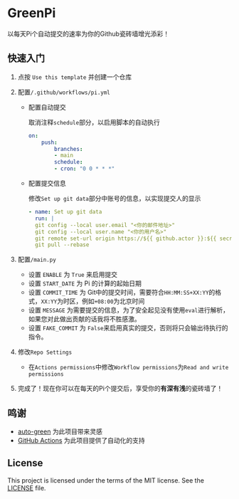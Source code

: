 # GreenPi
以每天Pi个自动提交的速率为你的Github瓷砖墙增光添彩！

## 快速入门

1. 点按 `Use this template` 并创建一个仓库

2. 配置`/.github/workflows/pi.yml`
    * 配置自动提交
    
        取消注释`schedule`部分，以启用脚本的自动执行
        
        ```yml
        on:
            push:
                branches:
                - main
                schedule:
                - cron: "0 0 * * *"
        ```

    * 配置提交信息
        
        修改`Set up git data`部分中账号的信息，以实现提交人的显示

        ```yml
        - name: Set up git data
          run: |
          git config --local user.email "<你的邮件地址>"
          git config --local user.name "<你的用户名>"
          git remote set-url origin https://${{ github.actor }}:${{ secrets.GITHUB_TOKEN }}@github.com/${{ github.repository }}
          git pull --rebase
        ```
3. 配置`/main.py`
    * 设置 `ENABLE` 为 `True` 来启用提交
    * 设置 `START_DATE` 为 Pi 的计算的起始日期
    * 设置 `COMMIT_TIME` 为 Git中的提交时间，需要符合`HH:MM:SS+XX:YY`的格式，`XX:YY`为时区，例如`+08:00`为北京时间
    * 设置 `MESSAGE` 为需要提交的信息，为了安全起见没有使用`eval`进行解析，如果您对此做出贡献的话我将不胜感激。
    * 设置 `FAKE_COMMIT` 为 `False`来启用真实的提交，否则将只会输出待执行的指令。

4. 修改`Repo Settings`
    * 在`Actions permissions`中修改`Workflow permissions`为`Read and write permissions`

5. 完成了！现在你可以在每天的Pi个提交后，享受你的**有深有浅**的瓷砖墙了！

## 鸣谢

* [auto-green](https://github.com/justjavac/auto-green) 为此项目带来灵感
* [GitHub Actions](https://github.com/features/actions) 为此项目提供了自动化的支持

## License

This project is licensed under the terms of the MIT license. See the [LICENSE](LICENSE) file.
